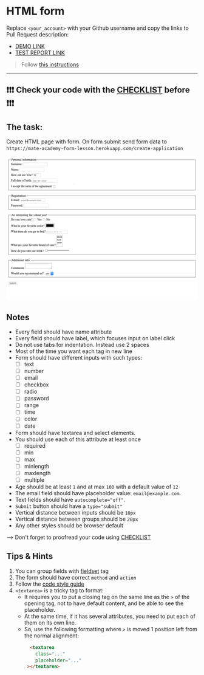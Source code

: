 # HTML form
Replace `<your_account>` with your Github username and copy the links to Pull Request description:
- [DEMO LINK](https://rigency.github.io/layout_html-form/)
- [TEST REPORT LINK](https://rigency.github.io/layout_html-form/report/html_report/)

> Follow [this instructions](https://mate-academy.github.io/layout_task-guideline/#how-to-solve-the-layout-tasks-on-github)
___

## ❗️❗️❗️ Check your code with the [CHECKLIST](https://github.com/mate-academy/layout_html-form/blob/master/checklist.md) before ❗️❗️❗️

## The task:
Create HTML page with form. On form submit send form data to `https://mate-academy-form-lesson.herokuapp.com/create-application`

![screenshot](./references/form-example.png)

## Notes
- Every field should have name attribute
- Every field should have label, which focuses input on label click
- Do not use tabs for indentation. Instead use 2 spaces
- Most of the time you want each tag in new line
- Form should have different inputs with such types:
  - [ ] text
  - [ ] number
  - [ ] email
  - [ ] checkbox
  - [ ] radio
  - [ ] password
  - [ ] range
  - [ ] time
  - [ ] color
  - [ ] date
- Form should have textarea and select elements.
- You should use each of this attribute at least once
  - [ ] required
  - [ ] min
  - [ ] max
  - [ ] minlength
  - [ ] maxlength
  - [ ] multiple
- Age should be at least `1` and at max `100` with a default value of `12`
- The email field should have placeholder value: `email@example.com`.
- Text fields should have `autocomplete="off"`.
- `Submit` button should have a `type="submit"`
- Vertical distance between inputs should be `10px`
- Vertical distance between groups should be `20px`
- Any other styles should be browser default

--> Don't forget to proofread your code using [CHECKLIST](https://github.com/mate-academy/layout_html-form/blob/master/checklist.md)

## Tips & Hints
1. You can group fields with [fieldset](https://developer.mozilla.org/en-US/docs/Web/HTML/Element/fieldset) tag
2. The form should have correct `method` and `action`
3. Follow the [code style guide](https://mate-academy.github.io/style-guides/htmlcss.html)
4. `<textarea>` is a tricky tag to format:
    - It requires you to put a closing tag on the same line as the `>` of the opening tag, not to have default content, and be able to see the placeholder.
    - At the same time, if it has several attributes, you need to put each of them on its own line.
    - So, use the following formatting where `>` is moved 1 position left from the normal alignment:
      ```html
        <textarea
          class="..."
          placeholder="..."
       ></textarea>
      ```

